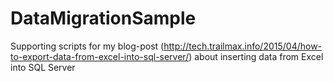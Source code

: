 # DataMigrationSample
Supporting scripts for my blog-post (http://tech.trailmax.info/2015/04/how-to-export-data-from-excel-into-sql-server/) about inserting data from Excel into SQL Server
